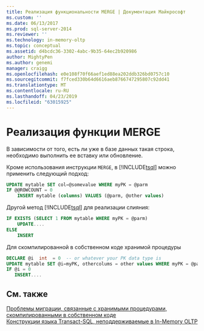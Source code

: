 ```yaml
---
title: Реализация функциональности MERGE | Документация Майкрософт
ms.custom: ''
ms.date: 06/13/2017
ms.prod: sql-server-2014
ms.reviewer: ''
ms.technology: in-memory-oltp
ms.topic: conceptual
ms.assetid: d4bcdc36-3302-4abc-9b35-64ec2b920986
author: MightyPen
ms.author: genemi
manager: craigg
ms.openlocfilehash: e0e108f70f66aef1ed88ea202ddb326bd0757c10
ms.sourcegitcommit: f7fced330b64d6616aeb8766747295807c92dd41
ms.translationtype: MT
ms.contentlocale: ru-RU
ms.lasthandoff: 04/23/2019
ms.locfileid: "63015925"
---
```

# <a name="implementing-merge-functionality"></a>Реализация функции MERGE
  В зависимости от того, есть ли уже в базе данных такая строка, необходимо выполнить ее вставку или обновление.  
  
 Кроме использования инструкции `MERGE`, в [!INCLUDE[tsql](../../includes/tsql-md.md)] можно применить следующий подход:  
  
```sql  
UPDATE mytable SET col=@somevalue WHERE myPK = @parm  
IF @@ROWCOUNT = 0  
    INSERT mytable (columns) VALUES (@parm, @other values)  
```  
  
 Другой метод [!INCLUDE[tsql](../../includes/tsql-md.md)] для реализации слияния:  
  
```sql  
IF EXISTS (SELECT 1 FROM mytable WHERE myPK = @parm)  
    UPDATE....  
ELSE  
    INSERT  
```  
  
 Для скомпилированной в собственном коде хранимой процедуры  
  
```sql  
DECLARE @i  int  = 0  -- or whatever your PK data type is  
UPDATE mytable SET @i=myPK, othercolums = other values WHERE myPK = @parm  
IF @i = 0  
   INSERT....  
```  
  
## <a name="see-also"></a>См. также  
 [Проблемы миграции, связанные с хранимыми процедурами, скомпилированными в собственном коде](migration-issues-for-natively-compiled-stored-procedures.md)   
 [Конструкции языка Transact-SQL, неподдерживаемые в In-Memory OLTP](transact-sql-constructs-not-supported-by-in-memory-oltp.md)  
  
  
